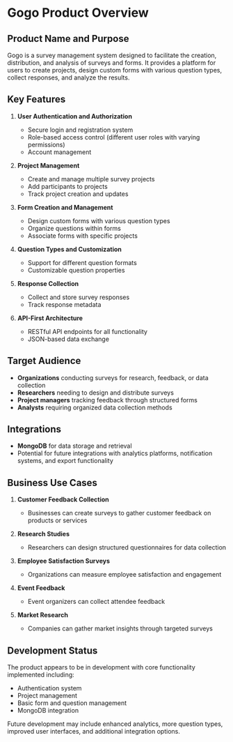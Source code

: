 # Gogo Product Overview

## Product Name and Purpose

Gogo is a survey management system designed to facilitate the creation, distribution, and analysis of surveys and forms. It provides a platform for users to create projects, design custom forms with various question types, collect responses, and analyze the results.

## Key Features

1. **User Authentication and Authorization**
   - Secure login and registration system
   - Role-based access control (different user roles with varying permissions)
   - Account management

2. **Project Management**
   - Create and manage multiple survey projects
   - Add participants to projects
   - Track project creation and updates

3. **Form Creation and Management**
   - Design custom forms with various question types
   - Organize questions within forms
   - Associate forms with specific projects

4. **Question Types and Customization**
   - Support for different question formats
   - Customizable question properties

5. **Response Collection**
   - Collect and store survey responses
   - Track response metadata

6. **API-First Architecture**
   - RESTful API endpoints for all functionality
   - JSON-based data exchange

## Target Audience

- **Organizations** conducting surveys for research, feedback, or data collection
- **Researchers** needing to design and distribute surveys
- **Project managers** tracking feedback through structured forms
- **Analysts** requiring organized data collection methods

## Integrations

- **MongoDB** for data storage and retrieval
- Potential for future integrations with analytics platforms, notification systems, and export functionality

## Business Use Cases

1. **Customer Feedback Collection**
   - Businesses can create surveys to gather customer feedback on products or services

2. **Research Studies**
   - Researchers can design structured questionnaires for data collection

3. **Employee Satisfaction Surveys**
   - Organizations can measure employee satisfaction and engagement

4. **Event Feedback**
   - Event organizers can collect attendee feedback

5. **Market Research**
   - Companies can gather market insights through targeted surveys

## Development Status

The product appears to be in development with core functionality implemented including:
- Authentication system
- Project management
- Basic form and question management
- MongoDB integration

Future development may include enhanced analytics, more question types, improved user interfaces, and additional integration options.